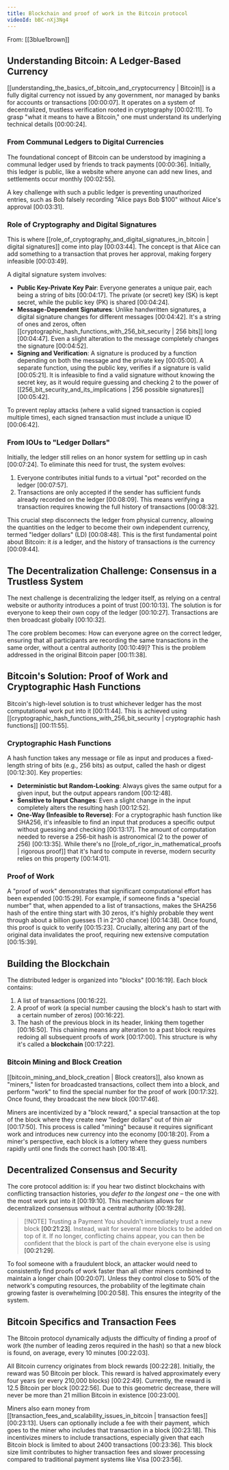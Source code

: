 ```yaml
---
title: Blockchain and proof of work in the Bitcoin protocol
videoId: bBC-nXj3Ng4
---
```


From: [[3blue1brown]] <br/> 

## Understanding Bitcoin: A Ledger-Based Currency

[[understanding_the_basics_of_bitcoin_and_cryptocurrency | Bitcoin]] is a fully digital currency not issued by any government, nor managed by banks for accounts or transactions <a class="yt-timestamp" data-t="00:00:07">[00:00:07]</a>. It operates on a system of decentralized, trustless verification rooted in cryptography <a class="yt-timestamp" data-t="00:02:11">[00:02:11]</a>. To grasp "what it means to have a Bitcoin," one must understand its underlying technical details <a class="yt-timestamp" data-t="00:00:24">[00:00:24]</a>.

### From Communal Ledgers to Digital Currencies

The foundational concept of Bitcoin can be understood by imagining a communal ledger used by friends to track payments <a class="yt-timestamp" data-t="00:00:36">[00:00:36]</a>. Initially, this ledger is public, like a website where anyone can add new lines, and settlements occur monthly <a class="yt-timestamp" data-t="00:02:55">[00:02:55]</a>.

A key challenge with such a public ledger is preventing unauthorized entries, such as Bob falsely recording "Alice pays Bob $100" without Alice's approval <a class="yt-timestamp" data-t="00:03:31">[00:03:31]</a>.

### Role of Cryptography and Digital Signatures

This is where [[role_of_cryptography_and_digital_signatures_in_bitcoin | digital signatures]] come into play <a class="yt-timestamp" data-t="00:03:44">[00:03:44]</a>. The concept is that Alice can add something to a transaction that proves her approval, making forgery infeasible <a class="yt-timestamp" data-t="00:03:49">[00:03:49]</a>.

A digital signature system involves:
*   **Public Key-Private Key Pair**: Everyone generates a unique pair, each being a string of bits <a class="yt-timestamp" data-t="00:04:17">[00:04:17]</a>. The private (or secret) key (SK) is kept secret, while the public key (PK) is shared <a class="yt-timestamp" data-t="00:04:24">[00:04:24]</a>.
*   **Message-Dependent Signatures**: Unlike handwritten signatures, a digital signature changes for different messages <a class="yt-timestamp" data-t="00:04:42">[00:04:42]</a>. It's a string of ones and zeros, often [[cryptographic_hash_functions_with_256_bit_security | 256 bits]] long <a class="yt-timestamp" data-t="00:04:47">[00:04:47]</a>. Even a slight alteration to the message completely changes the signature <a class="yt-timestamp" data-t="00:04:52">[00:04:52]</a>.
*   **Signing and Verification**: A signature is produced by a function depending on both the message and the private key <a class="yt-timestamp" data-t="00:05:00">[00:05:00]</a>. A separate function, using the public key, verifies if a signature is valid <a class="yt-timestamp" data-t="00:05:21">[00:05:21]</a>. It is infeasible to find a valid signature without knowing the secret key, as it would require guessing and checking 2 to the power of [[256_bit_security_and_its_implications | 256 possible signatures]] <a class="yt-timestamp" data-t="00:05:42">[00:05:42]</a>.

To prevent replay attacks (where a valid signed transaction is copied multiple times), each signed transaction must include a unique ID <a class="yt-timestamp" data-t="00:06:42">[00:06:42]</a>.

### From IOUs to "Ledger Dollars"

Initially, the ledger still relies on an honor system for settling up in cash <a class="yt-timestamp" data-t="00:07:24">[00:07:24]</a>. To eliminate this need for trust, the system evolves:
1.  Everyone contributes initial funds to a virtual "pot" recorded on the ledger <a class="yt-timestamp" data-t="00:07:57">[00:07:57]</a>.
2.  Transactions are only accepted if the sender has sufficient funds already recorded on the ledger <a class="yt-timestamp" data-t="00:08:09">[00:08:09]</a>. This means verifying a transaction requires knowing the full history of transactions <a class="yt-timestamp" data-t="00:08:32">[00:08:32]</a>.

This crucial step disconnects the ledger from physical currency, allowing the quantities on the ledger to become their own independent currency, termed "ledger dollars" (LD) <a class="yt-timestamp" data-t="00:08:48">[00:08:48]</a>. This is the first fundamental point about Bitcoin: it *is* a ledger, and the history of transactions *is* the currency <a class="yt-timestamp" data-t="00:09:44">[00:09:44]</a>.

## The Decentralization Challenge: Consensus in a Trustless System

The next challenge is decentralizing the ledger itself, as relying on a central website or authority introduces a point of trust <a class="yt-timestamp" data-t="00:10:13">[00:10:13]</a>. The solution is for everyone to keep their own copy of the ledger <a class="yt-timestamp" data-t="00:10:27">[00:10:27]</a>. Transactions are then broadcast globally <a class="yt-timestamp" data-t="00:10:32">[00:10:32]</a>.

The core problem becomes: How can everyone agree on the correct ledger, ensuring that all participants are recording the same transactions in the same order, without a central authority <a class="yt-timestamp" data-t="00:10:49">[00:10:49]</a>? This is the problem addressed in the original Bitcoin paper <a class="yt-timestamp" data-t="00:11:38">[00:11:38]</a>.

## Bitcoin's Solution: Proof of Work and Cryptographic Hash Functions

Bitcoin's high-level solution is to trust whichever ledger has the most computational work put into it <a class="yt-timestamp" data-t="00:11:44">[00:11:44]</a>. This is achieved using [[cryptographic_hash_functions_with_256_bit_security | cryptographic hash functions]] <a class="yt-timestamp" data-t="00:11:55">[00:11:55]</a>.

### Cryptographic Hash Functions

A hash function takes any message or file as input and produces a fixed-length string of bits (e.g., 256 bits) as output, called the hash or digest <a class="yt-timestamp" data-t="00:12:30">[00:12:30]</a>. Key properties:
*   **Deterministic but Random-Looking**: Always gives the same output for a given input, but the output appears random <a class="yt-timestamp" data-t="00:12:48">[00:12:48]</a>.
*   **Sensitive to Input Changes**: Even a slight change in the input completely alters the resulting hash <a class="yt-timestamp" data-t="00:12:52">[00:12:52]</a>.
*   **One-Way (Infeasible to Reverse)**: For a cryptographic hash function like SHA256, it's infeasible to find an input that produces a specific output without guessing and checking <a class="yt-timestamp" data-t="00:13:17">[00:13:17]</a>. The amount of computation needed to reverse a 256-bit hash is astronomical (2 to the power of 256) <a class="yt-timestamp" data-t="00:13:35">[00:13:35]</a>. While there's no [[role_of_rigor_in_mathematical_proofs | rigorous proof]] that it's hard to compute in reverse, modern security relies on this property <a class="yt-timestamp" data-t="00:14:01">[00:14:01]</a>.

### Proof of Work

A "proof of work" demonstrates that significant computational effort has been expended <a class="yt-timestamp" data-t="00:15:29">[00:15:29]</a>. For example, if someone finds a "special number" that, when appended to a list of transactions, makes the SHA256 hash of the entire thing start with 30 zeros, it's highly probable they went through about a billion guesses (1 in 2^30 chance) <a class="yt-timestamp" data-t="00:14:38">[00:14:38]</a>. Once found, this proof is quick to verify <a class="yt-timestamp" data-t="00:15:23">[00:15:23]</a>. Crucially, altering any part of the original data invalidates the proof, requiring new extensive computation <a class="yt-timestamp" data-t="00:15:39">[00:15:39]</a>.

## Building the Blockchain

The distributed ledger is organized into "blocks" <a class="yt-timestamp" data-t="00:16:19">[00:16:19]</a>. Each block contains:
1.  A list of transactions <a class="yt-timestamp" data-t="00:16:22">[00:16:22]</a>.
2.  A proof of work (a special number causing the block's hash to start with a certain number of zeros) <a class="yt-timestamp" data-t="00:16:22">[00:16:22]</a>.
3.  The hash of the previous block in its header, linking them together <a class="yt-timestamp" data-t="00:16:50">[00:16:50]</a>. This chaining means any alteration to a past block requires redoing all subsequent proofs of work <a class="yt-timestamp" data-t="00:17:00">[00:17:00]</a>. This structure is why it's called a **blockchain** <a class="yt-timestamp" data-t="00:17:22">[00:17:22]</a>.

### Bitcoin Mining and Block Creation

[[bitcoin_mining_and_block_creation | Block creators]], also known as "miners," listen for broadcasted transactions, collect them into a block, and perform "work" to find the special number for the proof of work <a class="yt-timestamp" data-t="00:17:32">[00:17:32]</a>. Once found, they broadcast the new block <a class="yt-timestamp" data-t="00:17:46">[00:17:46]</a>.

Miners are incentivized by a "block reward," a special transaction at the top of the block where they create new "ledger dollars" out of thin air <a class="yt-timestamp" data-t="00:17:50">[00:17:50]</a>. This process is called "mining" because it requires significant work and introduces new currency into the economy <a class="yt-timestamp" data-t="00:18:20">[00:18:20]</a>. From a miner's perspective, each block is a lottery where they guess numbers rapidly until one finds the correct hash <a class="yt-timestamp" data-t="00:18:41">[00:18:41]</a>.

## Decentralized Consensus and Security

The core protocol addition is: if you hear two distinct blockchains with conflicting transaction histories, you *defer to the longest one* – the one with the most work put into it <a class="yt-timestamp" data-t="00:19:10">[00:19:10]</a>. This mechanism allows for decentralized consensus without a central authority <a class="yt-timestamp" data-t="00:19:28">[00:19:28]</a>.

> [!NOTE] Trusting a Payment
> You shouldn't immediately trust a new block <a class="yt-timestamp" data-t="00:21:23">[00:21:23]</a>. Instead, wait for several more blocks to be added on top of it. If no longer, conflicting chains appear, you can then be confident that the block is part of the chain everyone else is using <a class="yt-timestamp" data-t="00:21:29">[00:21:29]</a>.

To fool someone with a fraudulent block, an attacker would need to consistently find proofs of work faster than all other miners combined to maintain a longer chain <a class="yt-timestamp" data-t="00:20:07">[00:20:07]</a>. Unless they control close to 50% of the network's computing resources, the probability of the legitimate chain growing faster is overwhelming <a class="yt-timestamp" data-t="00:20:58">[00:20:58]</a>. This ensures the integrity of the system.

## Bitcoin Specifics and Transaction Fees

The Bitcoin protocol dynamically adjusts the difficulty of finding a proof of work (the number of leading zeros required in the hash) so that a new block is found, on average, every 10 minutes <a class="yt-timestamp" data-t="00:22:03">[00:22:03]</a>.

All Bitcoin currency originates from block rewards <a class="yt-timestamp" data-t="00:22:28">[00:22:28]</a>. Initially, the reward was 50 Bitcoin per block. This reward is halved approximately every four years (or every 210,000 blocks) <a class="yt-timestamp" data-t="00:22:49">[00:22:49]</a>. Currently, the reward is 12.5 Bitcoin per block <a class="yt-timestamp" data-t="00:22:56">[00:22:56]</a>. Due to this geometric decrease, there will never be more than 21 million Bitcoin in existence <a class="yt-timestamp" data-t="00:23:00">[00:23:00]</a>.

Miners also earn money from [[transaction_fees_and_scalability_issues_in_bitcoin | transaction fees]] <a class="yt-timestamp" data-t="00:23:13">[00:23:13]</a>. Users can optionally include a fee with their payment, which goes to the miner who includes that transaction in a block <a class="yt-timestamp" data-t="00:23:18">[00:23:18]</a>. This incentivizes miners to include transactions, especially given that each Bitcoin block is limited to about 2400 transactions <a class="yt-timestamp" data-t="00:23:36">[00:23:36]</a>. This block size limit contributes to higher transaction fees and slower processing compared to traditional payment systems like Visa <a class="yt-timestamp" data-t="00:23:56">[00:23:56]</a>.